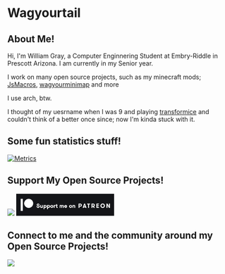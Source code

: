# Wagyourtail

## About Me!

Hi, I'm William Gray, a Computer Enginnering Student at Embry-Riddle in Prescott Arizona.
I am currently in my Senior year.

I work on many open source projects, such as my minecraft mods; [JsMacros](https://github.com/jsmacros/jsmacros), [wagyourminimap](https://github.com/wagyourorg/wagyourminimap) and more

<!--I currently don't have a job, but if anyone knows of any opportunities in my field (or Software Engineering, or a related field) pease feel free to reach out to me at [my email](mailto:wagyourtail@wagyourtail.xyz)!-->
I use arch, btw.

I thought of my uesrname when I was 9 and playing [transformice](https://www.transformice.com/) and couldn't think of a better once since; now I'm kinda stuck with it.

## Some fun statistics stuff!

[![Metrics](https://metrics.lecoq.io/wagyourtail?template=classic&gists=1&lines=1&languages=1&notable=1&languages.limit=8&languages.threshold=0%25&languages.colors=github&languages.sections=most-used&languages.indepth=false&languages.analysis.timeout=15&languages.categories=markup%2C%20programming&languages.recent.categories=markup%2C%20programming&languages.recent.load=300&languages.recent.days=14&notable.from=organization&notable.repositories=false&notable.indepth=false&notable.types=commit&config.timezone=America%2FDenver)](https://metrics.lecoq.io/wagyourtail?template=classic&gists=1&lines=1&languages=1&notable=1&languages.limit=8&languages.threshold=0%25&languages.colors=github&languages.sections=most-used&languages.indepth=false&languages.analysis.timeout=15&languages.categories=markup%2C%20programming&languages.recent.categories=markup%2C%20programming&languages.recent.load=300&languages.recent.days=14&notable.from=organization&notable.repositories=false&notable.indepth=false&notable.types=commit&config.timezone=America%2FDenver)

## Support My Open Source Projects!

[<img src="https://uploads-ssl.webflow.com/5c14e387dab576fe667689cf/61e11d5cf697cee7ca5b65d9_Button-p-500.png" height="50"/>](https://ko-fi.com/wagyourtail)
[<img src="https://github.com/wagyourtail/wagyourtail/blob/main/patreon.png?raw=true" height="50">](https://www.patreon.com/wagyourtail)

## Connect to me and the community around my Open Source Projects!

[<img src="https://discord.com/assets/ff41b628a47ef3141164bfedb04fb220.png" height="50"/>](https://discord.gg/P6W58J8)
